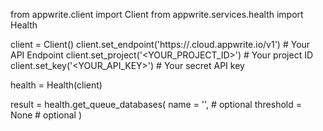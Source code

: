 from appwrite.client import Client
from appwrite.services.health import Health

client = Client()
client.set_endpoint('https://<REGION>.cloud.appwrite.io/v1') # Your API Endpoint
client.set_project('<YOUR_PROJECT_ID>') # Your project ID
client.set_key('<YOUR_API_KEY>') # Your secret API key

health = Health(client)

result = health.get_queue_databases(
    name = '<NAME>', # optional
    threshold = None # optional
)
